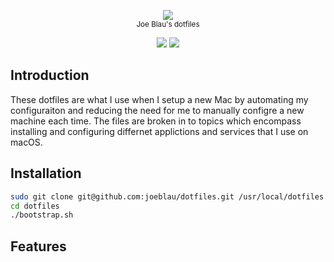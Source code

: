 <p align="center">
    <img src="https://cdn.rawgit.com/joeblau/dotfiles/master/.github/dotfiles.svg" />
    <br>
    <small>Joe Blau's dotfiles</small>
</p>

<p align="center">
  <a href="https://www.apple.com/macOS/"><img src="https://img.shields.io/badge/platform-macOS-brightgreen.svg?style=flat-square"/></a>
  <a href="https://github.com/joeblau/dotfiles/blob/master/LICENSE"><img src="https://img.shields.io/github/license/joeblau/dotfiles.svg?style=flat-square"/></a>
</p>


## Introduction

These dotfiles are what I use when I setup a new Mac by automating my configuraiton and reducing the need for me to manually configre a new machine each time.  The files are broken in to topics which encompass installing and configuring differnet applictions and services that I use on macOS.

## Installation

```sh
sudo git clone git@github.com:joeblau/dotfiles.git /usr/local/dotfiles
cd dotfiles
./bootstrap.sh
``` 

## Features